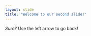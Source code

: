 ```yaml
---
layout: slide
title: "Welcome to our second slide!"
---
```

<i>Sure?</i>
Use the left arrow to go back!
